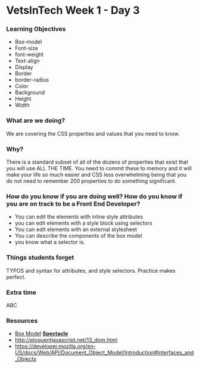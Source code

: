 # VetsInTech Week 1 - Day 3

### Learning Objectives
- Box-model 
- Font-size
- font-weight
- Text-align
- Display
- Border
- border-radius
- Color
- Background
- Height
- Width


### What are we doing?
We are covering the CSS properties and values that you need to know. 

### Why?
There is a standard subset of all of the dozens of properties that exist that you will use ALL THE TIME.
You need to commit these to memory and it will make your life so much easier and CSS less overwhelming being that you
do not need to remember 200 properties to do something significant. 


### How do you know if you are doing well? How do you know if you are on track to be a Front End Developer?
- You can edit the elements with inline style attributes
- you can edit elements with a style block using selectors
- You can edit elements with an external stylesheet
- You can describe the components of the box model
- you know what a selector is.


### Things students forget
TYPOS and syntax for attributes, and style selectors. Practice makes perfect.


### Extra time
ABC

### Resources
- [Box Model](https://developer.mozilla.org/en-US/docs/Learn/CSS/Building_blocks/The_box_model)
**[Spectacle](https://www.spectacleapp.com/)**  <br>
- http://eloquentjavascript.net/13_dom.html
- https://developer.mozilla.org/en-US/docs/Web/API/Document_Object_Model/Introduction#Interfaces_and_Objects









